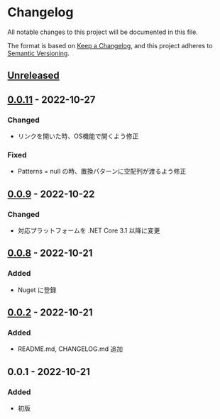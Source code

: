# Changelog

All notable changes to this project will be documented in this file.

The format is based on [Keep a Changelog](https://keepachangelog.com/en/1.0.0/),
and this project adheres to [Semantic Versioning](https://semver.org/spec/v2.0.0.html).

## [Unreleased]

## [0.0.11] - 2022-10-27

### Changed

- リンクを開いた時、OS機能で開くよう修正

### Fixed

- Patterns = null の時、置換パターンに空配列が渡るよう修正

## [0.0.9] - 2022-10-22

### Changed

- 対応プラットフォームを .NET Core 3.1 以降に変更

## [0.0.8] - 2022-10-21

### Added

- Nuget に登録

## [0.0.2] - 2022-10-21

### Added

- README.md, CHANGELOG.md 追加

## 0.0.1 - 2022-10-21

### Added

- 初版

[unreleased]: https://github.com/YoshikazuArimitsu/HtmlMailViewerWpf/compare/v0.0.2...HEAD
[0.0.2]: https://github.com/YoshikazuArimitsu/HtmlMailViewerWpf/releases/tag/v0.0.2
[0.0.8]: https://github.com/YoshikazuArimitsu/HtmlMailViewerWpf/releases/tag/v0.0.8
[0.0.9]: https://github.com/YoshikazuArimitsu/HtmlMailViewerWpf/releases/tag/v0.0.9
[0.0.11]: https://github.com/YoshikazuArimitsu/HtmlMailViewerWpf/releases/tag/v0.0.11
